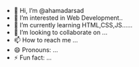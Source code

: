 - 👋 Hi, I’m @ahamadarsad
- 👀 I’m interested in Web Development..
- 🌱 I’m currently learning HTML,CSS,JS......
- 💞️ I’m looking to collaborate on ...
- 📫 How to reach me ...
- 😄 Pronouns: ...
- ⚡ Fun fact: ...

<!---
ahamadarsad/ahamadarsad is a ✨ special ✨ repository because its `README.md` (this file) appears on your GitHub profile.
You can click the Preview link to take a look at your changes.
--->
